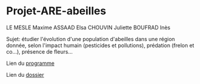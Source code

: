 # Projet-ARE-abeilles

LE MESLE Maxime
ASSAAD Elsa
CHOUVIN Juliette
BOUFRAD Inès


Sujet: étudier l'évolution d'une population d'abeilles dans une région donnée, selon l'impact humain (pesticides et pollutions), prédation (frelon et co...), présence de fleurs...




Lien du [programme](https://github.com/are-mipiA1A2/Projet-ARE-abeilles/blob/master/Simulation%20Abeilles.py)

Lien du [dossier](https://github.com/are-mipiA1A2/Projet-ARE-abeilles/blob/master/Dossier%20ARE.odt)
